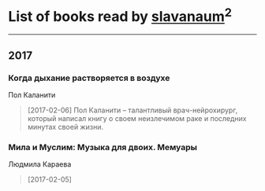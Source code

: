 # List of books read by [slavanaum](http://vk.com/id5622196)<sup>2</sup>
---

## 2017

### Когда дыхание растворяется в воздухе
Пол Каланити
> [2017-02-06] Пол Каланити – талантливый врач-нейрохирург, который написал книгу о своем неизлечимом раке и последних минутах своей жизни.


### Мила и Муслим: Музыка для двоих. Мемуары
Людмила Караева
> [2017-02-05] 




